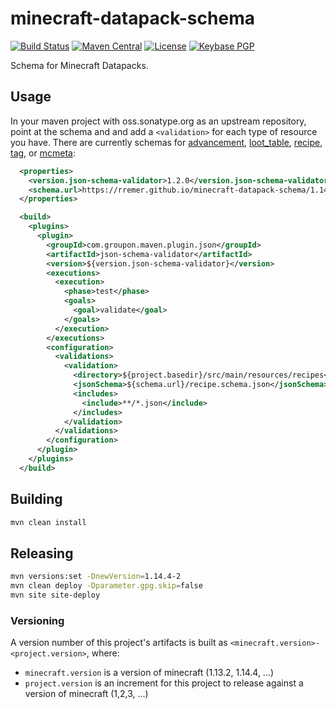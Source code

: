 # minecraft-datapack-schema

[![Build Status](https://img.shields.io/travis/rremer/minecraft-datapack-schema)](https://travis-ci.org/rremer/minecraft-datapack-schema)
[![Maven Central](https://img.shields.io/nexus/r/com.github.rremer/minecraft-datapack-schema?server=https%3A%2F%2Foss.sonatype.org)](https://search.maven.org/artifact/com.github.rremer/minecraft-datapack-schema/1.14.4-1/jar)
[![License](https://img.shields.io/github/license/rremer/minecraft-datapack-schema)](https://opensource.org/licenses/MIT)
[![Keybase PGP](https://img.shields.io/keybase/pgp/rremer)](https://keybase.io/rremer/pgp_keys.asc)

Schema for Minecraft Datapacks.

## Usage

In your maven project with oss.sonatype.org as an upstream repository, point at the schema and and add a ```<validation>``` for each type of resource you have. There are currently schemas for [advancement], [loot_table], [recipe], [tag], or [mcmeta]:

```xml
  <properties>
    <version.json-schema-validator>1.2.0</version.json-schema-validator>
    <schema.url>https://rremer.github.io/minecraft-datapack-schema/1.14.4-1</schema.url>
  </properties>

  <build>
    <plugins>
      <plugin>
        <groupId>com.groupon.maven.plugin.json</groupId>
        <artifactId>json-schema-validator</artifactId>
        <version>${version.json-schema-validator}</version>
        <executions>
          <execution>
            <phase>test</phase>
            <goals>
              <goal>validate</goal>
            </goals>
          </execution>
        </executions>
        <configuration>
          <validations>
            <validation>
              <directory>${project.basedir}/src/main/resources/recipes</directory>
              <jsonSchema>${schema.url}/recipe.schema.json</jsonSchema>
              <includes>
                <include>**/*.json</include>
              </includes>
            </validation>
          </validations>
        </configuration>
      </plugin>
    </plugins>
  </build>
```

## Building

```sh
mvn clean install
```

## Releasing

```sh
mvn versions:set -DnewVersion=1.14.4-2
mvn clean deploy -Dparameter.gpg.skip=false
mvn site site-deploy
```

### Versioning

A version number of this project's artifacts is built as ```<minecraft.version>-<project.version>```, where:
* ```minecraft.version``` is a version of minecraft (1.13.2, 1.14.4, ...)
* ```project.version``` is an increment for this project to release against a version of minecraft (1,2,3, ...)

[per their instructions]:https://central.sonatype.org/pages/apache-maven.html
[advancement]:https://rremer.github.io/minecraft-datapack-schema/1.14.4-1/advancement.schema.json
[loot_table]:https://rremer.github.io/minecraft-datapack-schema/1.14.4-1/loot_table.schema.json
[recipe]:https://rremer.github.io/minecraft-datapack-schema/1.14.4-1/recipe.schema.json
[tag]:https://rremer.github.io/minecraft-datapack-schema/1.14.4-1/tag.schema.json
[mcmeta]:https://rremer.github.io/minecraft-datapack-schema/1.14.4-1/mcmeta.schema.json
